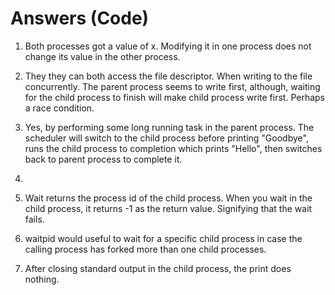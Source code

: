 # Answers (Code)

1. Both processes got a value of x. Modifying it in one process does not change its value in the other process.

2. They they can both access the file descriptor. When writing to the file concurrently.
The parent process seems to write first, although, waiting for the child process to finish will make child process write first.
Perhaps a race condition.

3. Yes, by performing some long running task in the parent process. The scheduler will switch to the child process
before printing "Goodbye", runs the child process to completion which prints "Hello", then switches back to parent process to complete it.

4.

5. Wait returns the process id of the child process. When you wait in the child process, it returns -1 as the return value.
Signifying that the wait fails.

6. waitpid would useful to wait for a specific child process in case the calling process has forked more than one child processes.

7. After closing standard output in the child process, the print does nothing.
